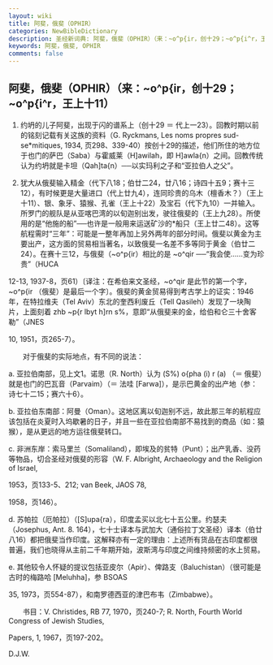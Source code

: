 ```yaml
---
layout: wiki
title: 阿斐，俄斐（OPHIR）
categories: NewBibleDictionary
description: 圣经新词典: 阿斐，俄斐（OPHIR）（来：~o^p{ir，创十29；~o^p{i^r，王上十11）
keywords: 阿斐，俄斐, OPHIR
comments: false
---
```


## 阿斐，俄斐（OPHIR）（来：~o^p{ir，创十29；~o^p{i^r，王上十11）

1. 约坍的儿子阿斐，出现于闪的谱系上（创十29 ＝ 代上一23）。回教时期以前的铭刻记载有关这族的资料（G. Ryckmans, Les noms propres sud-se*mitiques, 1934, 页298、339-40）按创十29的描述，他们所住的地方位于也门的萨巴（Saba）与霍威莱（H]awilah，即 H]awla{n）之间。回教传统认为约坍就是卡坦（Qah]ta{n）──以实玛利之子和“亚拉伯人之父”。

2. 犹大从俄斐输入精金（代下八18；伯廿二24，廿八16；诗四十五9；赛十三12），有时候更是大量进口（代上廿九4），连同珍贵的乌木（檀香木？）（王上十11）、银、象牙、猿猴、孔雀（王上十22）及宝石（代下九10）一并输入。所罗门的舰队是从亚喀巴湾的以旬迦别出发，驶往俄斐的（王上九28）。所使用的是“他施的船”──也许是一般用来运送矿沙的*船只（王上廿二48）。这等航程需时“三年”：可能是一整年再加上另外两年的部分时间。俄斐以黄金为主要出产，这方面的贸易相当著名，以致俄斐一名差不多等同于黄金（伯廿二24）。在赛十三12，与俄斐（~o^p{ir）相比的是 ~o^qir ──“我会使……变为珍贵”（HUCA

12-13, 1937-8，页61）〔译注：在希伯来文圣经，~o^qir 是此节的第一个字，~o^p{ir （俄斐）是最后一个字〕。俄斐的黄金贸易得到考古学上的证实：1946年，在特拉维夫（Tel Aviv）东北的奎西利废丘（Tell Qasileh）发现了一块陶片，上面刻着 zhb ~p{r lbyt h]rn s%，意即“从俄斐来的金，给伯和仑三十舍客勒”（JNES

10, 1951，页265-7）。

　　对于俄斐的实际地点，有不同的说法：

a. 亚拉伯南部，见上文1。诺思（R. North）认为 (S%) o{pha (i) r (a) （＝ 俄斐）就是也门的巴瓦音（Parvaim）（＝ 法哇 [Farwa]），是示巴黄金的出产地（参：诗七十二15；赛六十6）。

b. 亚拉伯东南部：阿曼（Oman）。这地区离以旬迦别不远，故此那三年的航程应该包括在炎夏时入坞歇暑的日子，并且一些在亚拉伯南部不易找到的商品（如：猿猴），是从更远的地方运往俄斐转口。

c. 非洲东岸：索马里兰（Somaliland），即埃及的贫特（Punt）；出产乳香、没药等物品，切合圣经对俄斐的形容（W. F. Albright, Archaeology and the Religion of Israel,

1953，页133-5、212; van Beek, JAOS 78,

1958，页146）。

d. 苏帕拉（厄帕拉）（[S]upa{ra），印度孟买以北七十五公里。约瑟夫（Josephus, Ant. 8. 164），七十士译本与武加大（通俗拉丁文圣经）译本（伯廿八16）都把俄斐当作印度。这解释亦有一定的理由：上述所有货品在古印度都很普遍，我们也晓得从主前二千年期开始，波斯湾与印度之间维持频密的水上贸易。

e. 其他较令人怀疑的提议包括亚皮尔（Apir）、俾路支（Baluchistan）（很可能是古时的梅路哈 [Meluhha]，参 BSOAS

35, 1973，页554-87），和南罗德西亚的津巴布韦（Zimbabwe）。

　　书目：V. Christides, RB 77, 1970，页240-7; R. North, Fourth World Congress of Jewish Studies,

Papers, 1, 1967，页197-202。

D.J.W.








